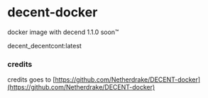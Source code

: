 # decent-docker
docker image with decend 1.1.0
soon™️

decent_decentcont:latest

### credits
credits goes to [https://github.com/Netherdrake/DECENT-docker](https://github.com/Netherdrake/DECENT-docker)
